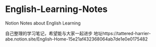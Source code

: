 # English-Learning-Notes
Notion Notes about English Learning

自己整理的学习笔记，希望能与大家一起进步
地址https://tattered-harrier-abe.notion.site/English-Home-15e21af432368064ab7de1e0e0175482
